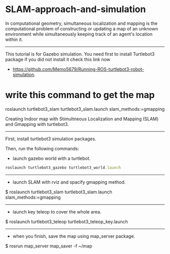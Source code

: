 # SLAM-approach-and-simulation
In computational geometry, simultaneous localization and mapping is the computational problem of constructing or updating a map of an unknown environment while simultaneously keeping track of an agent's location within it.

-------

This tutorial is for Gazebo simulation.
You need first to install Turtlebot3 package if you did not install it check this link now
- https://github.com/Memo5679/Running-ROS-turtlebot3-robot-simulation.

# write this command to get the map
roslaunch turtlebot3_slam turtlebot3_slam.launch slam_methods:=gmapping

Creating Indoor map with Stimultneous Localization and Mapping (SLAM) and Gmapping with turtlebot3.

--------

First, install turtlebot3 simulation packages.

Then, run the following commands:

- launch gazebo world with a turtlebot.

```ruby
roslaunch turtlebot3_gazebo turtlebot3_world.launch
```

--------

- launch SLAM with rviz and spacify gmapping method.

$ roslaunch turtlebot3_slam turtlebot3_slam.launch slam_methods:=gmapping

--------

- launch key teleop to cover the whole area.

$ roslaunch turtlebot3_teleop turtlebot3_teleop_key.launch

-------

- when you finish, save the map using map_server package.

$ rosrun map_server map_saver -f ~/map
